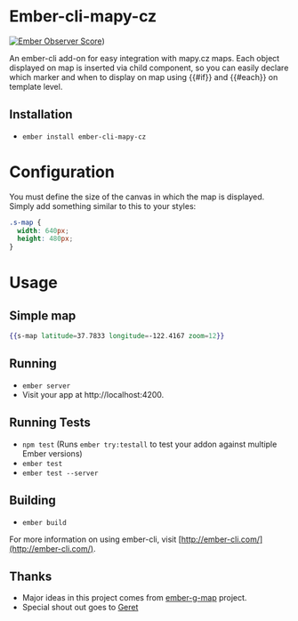 # Ember-cli-mapy-cz

[![Ember Observer Score](https://emberobserver.com/badges/ember-cli-mapy-cz.svg)](https://emberobserver.com/addons/ember-cli-mapy-cz))

An ember-cli add-on for easy integration with mapy.cz maps. Each object displayed on map is inserted via child component, so you can easily declare which marker and when to display on map using {{#if}} and {{#each}} on template level.

## Installation

* `ember install ember-cli-mapy-cz`

# Configuration

You must define the size of the canvas in which the map is displayed. Simply add something similar to this to your styles:

```css
.s-map {
  width: 640px;
  height: 480px;
}
```

# Usage

## Simple map

```handlebars
{{s-map latitude=37.7833 longitude=-122.4167 zoom=12}}
```

## Running

* `ember server`
* Visit your app at http://localhost:4200.

## Running Tests

* `npm test` (Runs `ember try:testall` to test your addon against multiple Ember versions)
* `ember test`
* `ember test --server`

## Building

* `ember build`

For more information on using ember-cli, visit [http://ember-cli.com/](http://ember-cli.com/).

## Thanks

* Major ideas in this project comes from [ember-g-map](https://github.com/asennikov/ember-g-map) project.
* Special shout out goes to [Geret](http://twitter.com/RolandMartin)
